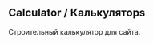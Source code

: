<h2>Calculator / Калькуляторs</h2>
<p>Строительный калькулятор для сайта.</p>






















